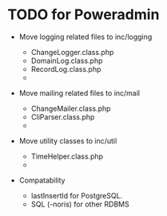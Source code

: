 # TODO for Poweradmin

* Move logging related files to inc/logging
    * ChangeLogger.class.php
    * DomainLog.class.php
    * RecordLog.class.php
    *

* Move mailing related files to inc/mail
    * ChangeMailer.class.php
    * CliParser.class.php
    *

* Move utility classes to inc/util
    * TimeHelper.class.php
    *

* Compatability
    * lastInsertId for PostgreSQL.
    * SQL (-noris) for other RDBMS

